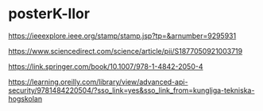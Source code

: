 # posterK-llor
https://ieeexplore.ieee.org/stamp/stamp.jsp?tp=&arnumber=9295931

https://www.sciencedirect.com/science/article/pii/S1877050921003719

https://link.springer.com/book/10.1007/978-1-4842-2050-4

https://learning.oreilly.com/library/view/advanced-api-security/9781484220504/?sso_link=yes&sso_link_from=kungliga-tekniska-hogskolan
